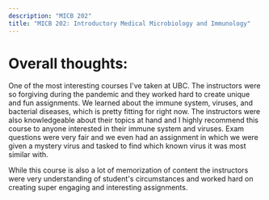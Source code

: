 ```yaml
---
description: "MICB 202"
title: "MICB 202: Introductory Medical Microbiology and Immunology"
---
```


# Overall thoughts: 

One of the most interesting courses I've taken at UBC. The instructors were so forgiving during the pandemic and they worked hard to create unique and fun assignments. We learned about the immune system, viruses, and bacterial diseases, which is pretty fitting for right now. The instructors were also knowledgeable about their topics at hand and I highly recommend this course to anyone interested in their immune system and viruses. Exam questions were very fair and we even had an assignment in which we were given a mystery virus and tasked to find which known virus it was most similar with.

While this course is also a lot of memorization of content the instructors were very understanding of student's circumstances and worked hard on creating super engaging and interesting assignments.
